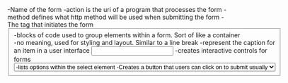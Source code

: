 <form name="yay" action="" "method="post">
-Name of the form
-action is the uri of a program that processes the form
-method defines what http method will be used when submitting the form

<form>
-The tag that initiates the form

<fieldset>
-blocks of code used to group elements within a form. Sort of like a container

<div>
-no meaning, used for styling and layout. Similar to a line break

<label>
-represent the caption for an item in a user interface

<input type>
-creates interactive controls for forms

<select>
-control that presents a menu of options

<option>
-lists options within the select element

<button>
-Creates a button that users can click on to submit usually


